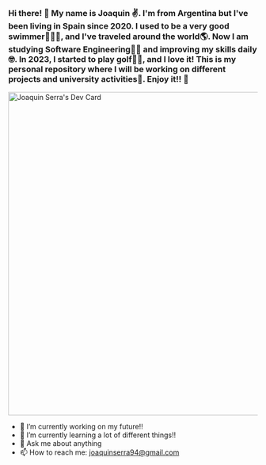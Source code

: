 ### Hi there! 👋 My name is Joaquin ✌️. I'm from Argentina but I've been living in Spain since 2020. I used to be a very good swimmer🦈🏊‍♂️, and I've traveled around the world🌎. Now I am studying Software Engineering👨‍💻 and improving my skills daily🤓. In 2023, I started to play golf🏌️‍♂️, and I love it! This is my personal repository where I will be working on different projects and university activities🫣. Enjoy it!! 🤩
<a href="https://app.daily.dev/joaquinserra94"><img src="https://api.daily.dev/devcards/v2/5iThO5yb8mHiD0GfqL8YN.png?r=vz5&type=wide" width="652" alt="Joaquin Serra's Dev Card"/></a>

<!--
**joaquinserra94/joaquinserra94** is a ✨ _special_ ✨ repository because its `README.md` (this file) appears on your GitHub profile.
-->
- 🔭 I’m currently working on my future!!
- 🌱 I’m currently learning a lot of different things!!
- 💬 Ask me about anything
- 📫 How to reach me: joaquinserra94@gmail.com

